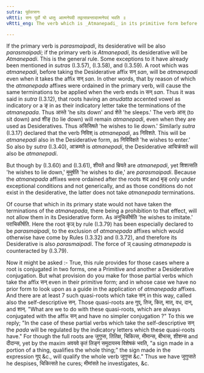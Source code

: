 ```yaml
---
sutra: पूर्ववत्सनः
vRtti: सनः पूर्वो यो धातुः आत्मनेपदी तद्वत्सन्नन्तादात्मनेपदं भवति ॥
vRtti_eng: The verb which is _Atmanepadi_ in its primitive form before the taking of the affix _san_, will also be _Atmanepadi_ when it ends in the affix _san_. In other words; after a desiderative verb, _Atmanepada_ is employed, if it would have been used after the primitive verb.

---
```

If the primary verb is _parasmaipadi_, its desiderative will be also _parasmaipadi_; if the primary verb is _Atmanepadi_, its desiderative will be _Atmanepadi_. This is the general rule. Some exceptions to it have already been mentioned in _sutras_ (I.3.57), (I.3.58), and (I.3.59). A root which was _atmanepadi_, before taking the Desiderative affix सन् _san_, will be _atmanepadi_ even when it takes the affix सन् _san_. In other words, that by reason of which the _atmanepada_ affixes were ordained in the primary verb, will cause the same terminations to be applied when the verb ends in सन् _san_. Thus it was said in _sutra_ (I.3.12), that roots having an _anudatta_ accented vowel as indicatory or a ङ् in as their indicatory letter take the terminations of the _atmanepada_. Thus आस्ते 'he sits down' and शेते 'he sleeps.' The verb आस् (to sit down) and शीङ् (to lie down) will remain _atmanepadi_, even when they are used as Desideratives. Thus असिसिषते 'he wishes to lie down.' Similarly _sutra_ (I.3.17) declared that the verb निविश् is _atmanepadi_, as निविशते. This will be _atmanepadi_ also in the Desiderative form, as निविविक्षते 'he wishes to enter.' So also by _sutra_ (I.3.40), आक्रमते is _atmanepadi_, the Desiderative आचिक्रंसते will also be _atmanepadi_.

But though by (I.3.60) and (I.3.61), शीयते and म्रियते are _atmanepadi_, yet शिशत्सति 'he wishes to lie down,' मुमूर्षति 'he wishes to die,' are _parasmaipadi_. Because the _atmanepada_ affixes were ordained after the roots शद and मृङ् only under exceptional conditions and not generically, and as those conditions do not exist in the desiderative, the latter does not take _atmanepada_ terminations.

Of course that which in its primary state would not have taken the terminations of the _atmanepada_, there being a prohibition to that effect, will not allow them in its Desiderative form. As अनुचिकीर्षति 'he wishes to imitate.' पराचिकीर्षति. Here the root कृञ् by rule (I.3.79) has been especially declared to be _parasmaipadi_, to the exclusion of _atmanepada_ affixes which would otherwise have come by Rules (I.3.32) and (I.3.72), and therefore its Desiderative is also _parasmaipadi_. The force of ञ् causing _atmanepada_ is counteracted by (I.3.79).

Now it might be asked :- True, this rule provides for those cases where a root is conjugated in two forms, one a Primitive and another a Desiderative conjugation. But what provision do you make for those partial verbs which take the affix सन् even in their primitive form; and in whose case we have no prior form to look upon as a guide in the application of _atmanepada_ affixes. And there are at least 7 such quasi-roots which take सन् in this way, called also the self-descriptive सन्. Those quasi-roots are गुप्, तिज्, कित्, मात्, वध, दान्, and शान्. "What are we to do with these quasi-roots, which are always conjugated with the affix सन् and have no simpler conjugation ?" To this we reply; "In the case of these partial verbs which take the self-descriptive सन् the _pada_ will be regulated by the indicatory letters which these quasi-roots have." For though the full roots are जुगुप्स, तितिक्ष, चिकित्स, मीमान्स, बीभत्स, शीशन्स and दीदान्स, yet by the maxim अवयवे कृतं लिङ्गं समुदायस्य विशेषकं भवति, "a sign made in a portion of a thing, qualifies the whole thing;" the sign made in the expression गुप् &c., will qualify the whole verb जुगुप्स &c." Thus we have जुगुप्सते he despises, चिकित्सते he cures; मीमांसते he investigates, &c.